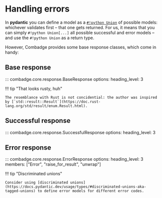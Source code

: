 # Handling errors

In **pydantic** you can define a model as a [`#!python Union`](https://docs.python.org/3/library/typing.html#typing.Union) of possible models: whichever validates first – that one gets returned. For us, it means that you can simply `#!python Union[...]` all possible successful and error models – and use the `#!python Union` as a return type.

However, Combadge provides some base response classes, which come in handy:

## Base response

::: combadge.core.response.BaseResponse
    options:
      heading_level: 3

!!! tip "That looks rusty, huh"

    The resemblance with Rust is not concidential: the author was inspired by [`std::result::Result`](https://doc.rust-lang.org/std/result/enum.Result.html).

## Successful response

::: combadge.core.response.SuccessfulResponse
    options:
      heading_level: 3

## Error response

::: combadge.core.response.ErrorResponse
    options:
      heading_level: 3
      members: ["Error", "raise_for_result", "unwrap"]

!!! tip "Discriminated unions"

    Consider using [discriminated unions](https://docs.pydantic.dev/usage/types/#discriminated-unions-aka-tagged-unions) to define error models for different error codes.
